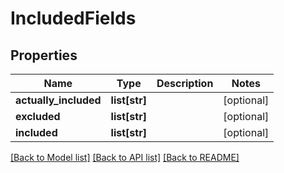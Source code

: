 # IncludedFields

## Properties
Name | Type | Description | Notes
------------ | ------------- | ------------- | -------------
**actually_included** | **list[str]** |  | [optional] 
**excluded** | **list[str]** |  | [optional] 
**included** | **list[str]** |  | [optional] 

[[Back to Model list]](../README.md#documentation-for-models) [[Back to API list]](../README.md#documentation-for-api-endpoints) [[Back to README]](../README.md)

